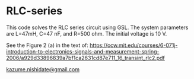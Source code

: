 # RLC-series
This code solves the RLC series circuit using GSL. 
The system parameters are L=47mH, C=47 nF, and R=500 ohm. 
The initial voltage is 10 V.

See the Figure 2 (a) in the text of:
https://ocw.mit.edu/courses/6-071j-introduction-to-electronics-signals-and-measurement-spring-2006/a929d33896839a7bf1ca2631cd87e711_16_transint_rlc2.pdf

kazume.nishidate@gmail.com

